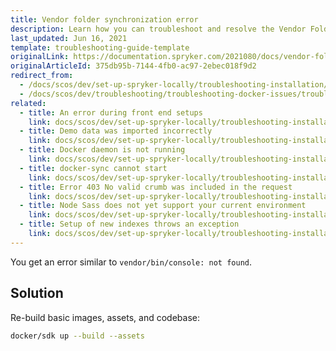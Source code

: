 ```yaml
---
title: Vendor folder synchronization error
description: Learn how you can troubleshoot and resolve the Vendor Folder Synchronization Error within your Spryker local environment.
last_updated: Jun 16, 2021
template: troubleshooting-guide-template
originalLink: https://documentation.spryker.com/2021080/docs/vendor-folder-synchronization-error
originalArticleId: 375db95b-7144-4fb0-ac97-2ebec018f9d2
redirect_from:
  - /docs/scos/dev/set-up-spryker-locally/troubleshooting-installation/vendor-folder-synchronization-error.html
  - /docs/scos/dev/troubleshooting/troubleshooting-docker-issues/troubleshooting-docker-installation/vendor-folder-synchronization-error.html
related:
  - title: An error during front end setups
    link: docs/scos/dev/set-up-spryker-locally/troubleshooting-installation/an-error-during-front-end-setup.html
  - title: Demo data was imported incorrectly
    link: docs/scos/dev/set-up-spryker-locally/troubleshooting-installation/demo-data-was-imported-incorrectly.html
  - title: Docker daemon is not running
    link: docs/scos/dev/set-up-spryker-locally/troubleshooting-installation/docker-daemon-is-not-running.html
  - title: docker-sync cannot start
    link: docs/scos/dev/set-up-spryker-locally/troubleshooting-installation/docker-sync-cannot-start.html
  - title: Error 403 No valid crumb was included in the request
    link: docs/scos/dev/set-up-spryker-locally/troubleshooting-installation/error-403-no-valid-crumb-was-included-in-the-request.html
  - title: Node Sass does not yet support your current environment
    link: docs/scos/dev/set-up-spryker-locally/troubleshooting-installation/node-saas-does-not-yet-support-your-current-environment.html
  - title: Setup of new indexes throws an exception
    link: docs/scos/dev/set-up-spryker-locally/troubleshooting-installation/setup-of-new-indexes-throws-an-exception.html
---
```


You get an error similar to `vendor/bin/console: not found`.

## Solution

Re-build basic images, assets, and codebase:

```bash
docker/sdk up --build --assets
```

